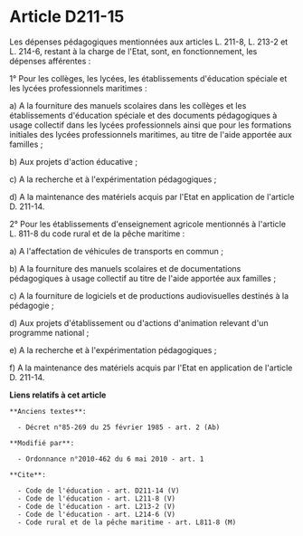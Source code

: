 # Article D211-15

Les dépenses pédagogiques mentionnées aux articles L. 211-8, L. 213-2 et L. 214-6, restant à la charge de l'Etat, sont, en
fonctionnement, les dépenses afférentes : 

1° Pour les collèges, les lycées, les établissements d'éducation spéciale et les lycées professionnels maritimes : 

a) A la fourniture des manuels scolaires dans les collèges et les établissements d'éducation spéciale et des documents
pédagogiques à usage collectif dans les lycées professionnels ainsi que pour les formations initiales des lycées
professionnels maritimes, au titre de l'aide apportée aux familles ; 

b) Aux projets d'action éducative ; 

c) A la recherche et à l'expérimentation pédagogiques ; 

d) A la maintenance des matériels acquis par l'Etat en application de l'article D. 211-14.

2° Pour les établissements d'enseignement agricole mentionnés à l'article L. 811-8 du code rural et de la pêche maritime : 

a) A l'affectation de véhicules de transports en commun ; 

b) A la fourniture des manuels scolaires et de documentations pédagogiques à usage collectif au titre de l'aide apportée aux
familles ; 

c) A la fourniture de logiciels et de productions audiovisuelles destinés à la pédagogie ; 

d) Aux projets d'établissement ou d'actions d'animation relevant d'un programme national ; 

e) A la recherche et à l'expérimentation pédagogiques ; 

f) A la maintenance des matériels acquis par l'Etat en application de l'article D. 211-14.

**Liens relatifs à cet article**

	**Anciens textes**:

	  - Décret n°85-269 du 25 février 1985 - art. 2 (Ab)

	**Modifié par**:

	  - Ordonnance n°2010-462 du 6 mai 2010 - art. 1

	**Cite**:

	  - Code de l'éducation - art. D211-14 (V)
	  - Code de l'éducation - art. L211-8 (V)
	  - Code de l'éducation - art. L213-2 (V)
	  - Code de l'éducation - art. L214-6 (V)
	  - Code rural et de la pêche maritime - art. L811-8 (M)
